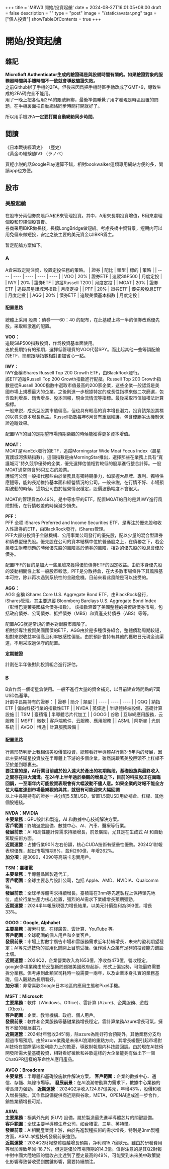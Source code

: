 +++
title = 'M8W3 開始/投資起艙'
date = 2024-08-27T16:01:05+08:00
draft = false
description = ""
type = "post"
image = "/static/avatar.png"
tags = ["個人投資"]
showTableOfContents = true
+++

# 開始/投資起艙

## 雜記
**MicroSoft Authenticator生成的驗證碼是與設備時間有關的。如果驗證對象的服務器時間與手機時間不一致就會導致驗證失敗。**  
之前Github綁了手機的2FA，但後來因爲把手機時區手動改成了GMT+9，導致生成的2FA碼完全不能用。  
用了一晚上把各個用2FA的賬號解綁，最後準備睡覺了用才發現是時區設置的問題，在手機裏面把自動網絡同步時間打開就好了。

所以用手機2FA**一定要打開自動網絡同步時間**。

## 閲讀  
《日本戰後經濟史》  （歷史）  
《黄金の経験値IV》  （ラノベ）

買輕小説的話GooglePlay還算不錯，相對bookwalker這類專用網站方便的多，閲讀app也方便。

## 股市
### 美股起艙

在股市分兩個券商賬戶A和B來管理投資。其中，A用來長期投資增值，B用來處理個股和短綫個股買賣。  
券商采用IBKR做長綫，長橋LongBridge做短綫。考慮長橋中資背景，短期内可以用免傭來做短投，安定之後主要的美元資金以IBKR爲主。

暂定配艙方案如下。

### A
A倉采取定期注資，設置定投任務的策略。
|  證券   | 配比  | 類型 | 標的 | 策略 |
|  ----  | ----  | ---- | ---- | ---- |
| VOO  | 20% | 證券ETF | 追蹤S&P500 | 月度定投 |
| IWY  | 20% | 證券ETF | 追蹤Russell T200 | 月度定投 |
| MOAT  | 20% | 證券ETF | 追蹤晨星護城河指數 | 月度定投 |
| PFF  | 20% | 證券ETF | 優先股股息ETF | 月度定投 |
| AGG  | 20% | 債券ETF | 追蹤美債基本指數 | 月度定投 |


#### 配置思路
總體上采用 股票：債券——60：40 的配布，在此基礎上將一半的債券改爲優先股。采取較激進的配置。

**VOO：**  
追蹤S&P500指數投資，作爲投資基本面使用。  
出於長期持有的預期，選擇低管理費的VOO代替SPY。而比起其他一些等額配艙的ETF，簡單跟隨指數相對更加省心一點。

**IWY：**  
IWY全稱iShares Russell Top 200 Growth ETF，由BlackRock發行。  
該ETF追蹤Russell Top 200 Growth指數進行配艙。Russell Top 200 Growth指數是從Russell 3000指數中選取市值最高的200家企業，这些企業一般認爲是美國市場上規模最大的企業。之後則進一步根據特定的成長性指標來做二次篩選，包含盈利增長、銷售增長、股本回報，現金流情況等指標。最後采取市值加權法計算指標。  
一般來説，成長型股票市值偏高，但也具有較高的資本增長潛力。投資該類股票標的以尋求資本增長爲主。Russell指數每年6月會有重組維護，包含優勝劣汰機制保證追蹤效果。

配置IWY的目的是期望市場預期樂觀的時候能獲得更多資本增值。


**MOAT：**  
MOAT是VanEck發行的ETF，追蹤Morningstar Wide Moat Focus Index（晨星寬護城河焦點指數）。這個指數是由MorningStar推出，選擇那些在業務上具有“寬護城河”持久競爭優勢的企業，優先選擇估值相對較低的股票進行整合計算。一股MOAT通常包含55只左右的股票。  
護城河公司一般指代那些由於業務具有獨特競爭力，如掌握大品牌、專利、獨特供應鏈等，能夠長期維持基本面和經營情況的公司。一般來説，在行情不好、市場預期波動的時候，這類公司由於經營情況穩定，股價波動幅度不會很大。

MOAT的管理費為0.49%，是中等水平的ETF。配置MOAT的目的是與IWY進行風險對衝，在行情較差的時候減少損失。


**PFF：**  
PFF 全程 iShares Preferred and Income Securities ETF，是專注於優先股和收入性證券的ETF，由BlackRock發行，iShares管理。  
PFF大部分投資于金融機構、公用事業公司發行的優先股，配以少量的混合型證券和債券型優先股。優先股在公司的資本結構中位於普通股之上，在債務之下，若企業發生財務問題的時候優先股的風險高於債券的風險，相對的優先股的股息會優於債券。

配置PFF的目的是加大一些風險來獲得優於債券ETF的固定收益。由於本身優先股的波動相關性上和一般股市較低，PFF是分散持倉，在大多數市場條件下其風險基本可控，除非再次遇到系統性的金融危機。目前來看此風險是可以接受的。


**AGG：**  
AGG 全稱 iShares Core U.S. Aggregate Bond ETF，由BlackRock發行，iShares管理。其主要追蹤 Bloomberg Barclays U.S. Aggregate Bond Index （彭博巴克萊美國綜合債券指數）。
該指數涵蓋了美國整體的投資級債券市場，包括政府債券、公司債券、抵押債券（MBS）和資產支持債券（ABS）等等。

配置AGG就是常規的債券對衝股市風險了。  
相對於專注投資美國國債的ETF，AGG由於是多種債券組合，整體債務周期較短，相對來説收益率偏高且利率敏感性偏低。由於預計會持有其他的獲取日元現金流渠道，不用采取過保守的配置。


**定期驗證**

計劃在半年後對此投資組合進行評估。

### B
B倉作爲一個衛星倉使用。一般不進行大量的資金補充，以目前建倉時間點的7萬USD為基準。  
計劃中長期持有的證券：
|  證券   | 簡介  | 類型  | 
|  ----  | ----  | ---- | 
| QQQ  | 納指ETF | 偏向科技行業的指數性ETF |
| NVDA  | 英偉達 | 半導體終端設備，基礎計算設施 |
| TSM  | 臺積電 | 半導體芯片代加工 |
| GOOG  | 谷歌 | 互聯網應用服務，云服務 |
| MSFT | 微軟 | 客戶端軟件、云服務、應用服務 |
| ASML | 阿斯麥 | 光刻系統 |
| AVGO | 博通 | 計算服務設備 |

#### 配置思路
行業形勢判斷上我相信美股價值投資，總體看好半導體AI行業3-5年内的發展，因此主要將衛星投資放在半導體上下游的多個企業。雖然説跟著美股巨頭不上杠桿不至於差到哪裏去。  
**要注意的是，AI行業目前處於投入遠大於產出的初期階段，基礎設施與最終收入之間存在巨大鴻溝。在24年上半年過於樂觀的增長之下，目前的科技股正在面臨回調，一至兩年内可能投資表現會有大幅波動不儘人意。如果企業的財報不能全方位大幅度達到市場最樂觀的與其，就很有可能迎來大幅回調**  
以上中長期持有的證券一共分配5.5萬USD，留置1.5萬USD用於補倉、杠桿、其他個股短綫。

**NVDA：NVIDIA**  
**主要業務**：GPU設計和製造，AI 和數據中心技術解決方案。  
**客戶範圍**：終端遊戲設備、數據中心、AI、汽車、醫療等行業。  
**發展前景**：AI 和高性能計算需求持續增長，前景廣闊，尤其是在生成式 AI 和自動駕駛技術方面。  
**近期運營**：占據行業90%左右份額，核心CUDA技術有壁壘性優勢。2024Q1財報表現優異，超出市場預期6%，盈利260億，年增262%。  
**加分項**：是3090，4090等高端卡忠實用戶。

**TSM：臺積電**  
**主要業務**：半導體晶圓製造代工。  
**客戶範圍**：全球主要芯片設計公司，包括 Apple、AMD、NVIDIA、Qualcomm 等。  
**發展前景**：全球半導體需求持續增長，臺積電在3nm等先進製程上保持領先地位，處於行業生產力核心位置，强烈的AI需求下業績增長預期强勁。  
**近期運營**：2024半年報展現强力增長結果，以美元計價盈利為393億，增長33%。

**GOOG：Google, Alphabet**  
**主要業務**：搜索引擎、在綫廣告、雲計算、YouTube 等。  
**客戶範圍**：全球範圍的個人用戶和企業客戶。  
**發展前景**：市場上對數字廣告市場和雲服務需求近年持續增長，未來的盈利期望穩定；AI等先進技術的實用化鋪開上目前受挫，但作爲大企業有足夠的投資能力鋪設土壤。  
**近期運營**：2024Q2，企業營業收入為1653億，净收益473億，營收穩定。google多項業務由於反壟斷問題被美國政府起訴，形式上偏劣勢，可能最終需要拆分業務。但考慮到此類官司耗時一般需要一兩年，以及企業本身扎實的業務基礎，個人觀點為長期看好。  
**加分項**：非常喜歡Google日本地區的應用生態和Pixel手機。

**MSFT：Microsoft**  
**主要業務**：軟件（Windows、Office）、雲計算 (Azure)、企業服務、遊戲（Xbox）。  
**客戶範圍**：企業、教育機構、政府、個人用戶。  
**發展前景**：軟件和企業服務等基礎業務增長穩定，雲計算業務Azure增長可氣，擁有不錯的發展潛力。  
**近期運營**：2024財年營收2451億，除azure為剛好符合預期外，其他業務分支均超過市場預期。由於azure業務是未來AI浪潮的重點方向，其增長緩慢引起市場對AI技術在實際落地盈利能力上的擔憂，導致財報周内科技股回調。由於現在AI技術開發所需大量基礎投資，相對看好微軟和谷歌這樣的大企業能夠有做出下一個ChatGPR這樣的革命性Ai應用產品。

**AVGO：Broadcom**  
**主要業務**：半導體和基礎設施軟件解決方案。
**客戶範圍**：企業的數據中心、通信、存儲、無線市場等。
**發展前景**：在AI浪潮帶動算力需求下，數據中心業務的增長潛力强勁。
**近期運營**：2024Q2净收入124.87億美元，年增43%，股價和收入增長强勁。其作爲設備提供商近期與谷歌，META，OPENAI達成進一步合作，銷售業績增長可期。

**ASML**  
**主要業務**：極紫外光刻 (EUV) 設備，屬於製造最先進半導體芯片的關鍵設備。  
**客戶範圍**：全球主要半導體生產公司，如台積電、三星、英特爾。  
**發展前景**：AI相關產業鏈上游，由於先進製程技術的需求增長，特別是3nm製程方面，ASML掌握技術發展前景強勁。  
**近期運營**：2024Q2財報整體超越增長預期，净利潤15.7億歐元。雖由於研發費用等增加導致年減-18.7%，但還是優於市場預期的14.3億。值得注意的是其Q2財報中對中國大陸地區的營收占比達到了歷史最高的49%，可能受到未來美中政策變化影響導致營收受到關鍵影響，需要持續關注。






